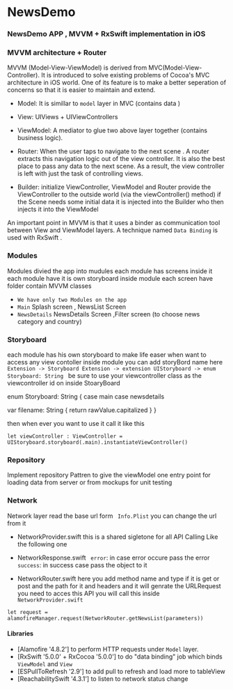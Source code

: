 # NewsDemo

### NewsDemo  APP ,  MVVM  + RxSwift  implementation in iOS 

### MVVM architecture + Router
MVVM (Model-View-ViewModel) is derived from MVC(Model-View-Controller).
It is introduced to solve existing problems of Cocoa's MVC architecture in iOS world.
One of its feature is to make a better seperation of concerns so that it is easier to maintain and extend.

*  Model: It is simillar to `model` layer in MVC (contains data )

* View: UIViews + UIViewControllers 

* ViewModel: A mediator to glue two above layer together (contains  business logic).

* Router: When the user taps  to navigate to the next scene . A router extracts this navigation logic out of the view controller. It is also the best place to pass any data to the next scene. As a result, the view controller is left with just the task of controlling views.

* Builder: initialize ViewController, ViewModel and Router
provide the ViewController to the outside world (via the viewController() method)
if the Scene needs some initial data it is injected into the Builder who then injects it into the ViewModel


An important point in MVVM is that it uses a binder as communication tool between View and ViewModel layers.
A technique named `Data Binding` is used with RxSwift . 

### Modules  
Modules divied the app into  mudules each module has  screens inside it  
each module  have it is own  storyboard 
inside module each screen have folder contain MVVM classes 

* ```We have only two Modules on the app``` 
* ```Main```   Splash screen ,   NewsList Screen 
*  ```NewsDetails```  NewsDetails Screen ,Filter screen (to choose news category and country)

### Storyboard 
each module has his own storyboard to make life easer when want to access any view contoller inside module 
you can add storyBord name here 
```Extension -> Storyboard Extension -> extension UIStoryboard -> enum Storyboard: String ```
be sure to use your viewcontroller  class as the viewcontroller id on inside StoaryBoard 


enum Storyboard: String {
case main
case newsdetails

var filename: String {
return rawValue.capitalized
}
}


then  when ever you want to use it call it like this   
```
let viewController : ViewController = UIStoryboard.storyboard(.main).instantiateViewController()
```

### Repository
Implement repository  Pattren to give the viewModel one entry point for loading data from server or from mockups for unit testing 

### Network 
Network layer read the base url form  ``` Info.Plist```     you can change  the url from it 

* NetworkProvider.swift 
this is a shared sigletone for all API Calling  Like the following one 

* NetworkResponse.swift 
``` error```: in case error occure pass the error
``` success```: in success case pass the object to it

* NetworkRouter.swift 
here you add method name   and type if it is get or post  and the path for it  and headers  and it will  genrate the URLRequest  you need to acces this API 
you will call this inside ```NetworkProvider.swift``` 

```let request = alamofireManager.request(NetworkRouter.getNewsList(parameters))```

#### Libraries
* [Alamofire '4.8.2'] to perform HTTP requests under `Model` layer. 
* [RxSwift '5.0.0' + RxCocoa '5.0.0'] to do "data binding" job which binds `ViewModel` and `View`
* [ESPullToRefresh '2.9']  to add pull to refresh and load more to tableView
* [ReachabilitySwift  '4.3.1'] to listen to network status change 

